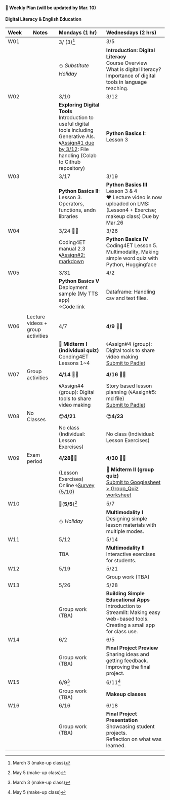 #### 🌱 **Weekly Plan (will be updated by Mar. 10)**

#### Digital Literacy & English Education

| Week | Notes | Mondays (1 hr) | Wednesdays (2 hrs) | 
|------|------|:----------|:--------|
|W01||3/ (3)[^1]|3/5|
|      |      |⛄ _Substitute Holiday_| **Introduction: Digital Literacy** <br> Course Overview <br> What is digital literacy? <br> Importance of digital tools in language teaching.  |
|W02||3/10|3/12|
|   || **Exploring Digital Tools** <br> Introduction to useful digital tools including Generative AIs. <br>🌀[Assign#1 due by 3/12](https://github.com/MK316/Coding4ET/blob/main/Lessons/Ex2.md): File handling (Colab to Github repository) |**Python Basics I:** Lesson 3  |       
| W03||3/17 |3/19|
|     ||  **Python Basics II:** <br>Lesson 3. Operators, functions, andn libraries  | **Python Basics III** Lesson 3 & 4 <br>❤️ Lecture video is now uploaded on LMS: (Lesson4 + Exercise; makeup class) Due by Mar.26|       
|W04||3/24 🐳💙 |3/26|
|      || Coding4ET manual 2.3 <br>🌀[Assign#2: markdown](https://github.com/MK316/Coding4ET/blob/main/Lessons/Lesson02-3.md) | **Python Basics IV** Coding4ET Lesson 5. Multimodality, Making simple word quiz with Python, Huggingface |       
|W05||3/31 |4/2|
|      || **Python Basics V**<br> Deployment sample (My TTS app)<br>⭐[Code link](https://github.com/MK316/Digital-Literacy-Class/blob/main/applications/TTS_todeploy.ipynb)| Dataframe: Handling csv and text files. |       
|W06|Lecture videos + group activities|4/7|**4/9** 🐳💙 |
|      | |  📌 **Midterm I (individual quiz)** <br> Conding4ET Lessons 1~4 | 🌀Assign#4 (group): Digital tools to share video making<br>[Submit to Padlet](https://padlet.com/mirankim316/s25_dlee) |
|W07|Group activities|**4/14** 🐳💙 |**4/16** 🐳💙 |
|      | |🌀Assign#4 (group): Digital tools to share video making| Story based lesson planning (🌀Assign#5: md file)<br>[Submit to Padlet](https://padlet.com/mirankim316/s25_dlee)|     
| W08|No Classes|😍**4/21**  |😍**4/23**|
|     | |  No class (Individual: Lesson Exercises)   |No class (Individual: Lesson Exercises) |       
|W09|Exam period|**4/28**🐳💙 |**4/30** 🐳💙 |
|      || (Lesson Exercises) <br>Online 🌀[Survey (5/10)](https://forms.gle/RAcEev4ZoqkcPQK86)  |📌 **Midterm II (group quiz)**<br>[Submit to Googlesheet > Group_Quiz worksheet](https://docs.google.com/spreadsheets/d/1z2uYvH-foo3BZ6a4_T80TK7HOQbIJIYIUe5SWOEaGyk/edit?usp=sharing)| 
|W10||💛(**5/5**)[^2]|5/7|
|      || ⛄ _Holiday_  |  **Multimodality I** <br> Designing simple lesson materials with multiple modes.  |
| W11||5/12|5/14|
|     ||  TBA  | **Multimodality II**  <br>Interactive exercises for students. |       
|W12||5/19|5/21|
|   |  ||  Group work (TBA)  | **Using AI in Language Teaching** <br> Understanding AI tools for education. <br> Practical uses of AI in classroom activities. |     
|W13||5/26|5/28|
|      ||  Group work (TBA) | **Building Simple Educational Apps** <br> Introduction to Streamlit: Making easy web-based tools. <br> Creating a small app for class use. |
| W14||6/2|6/5|
|     ||  Group work (TBA) |**Final Project Preview** <br> Sharing ideas and getting feedback. <br> Improving the final project.|       
|W15||6/9[^1]|6/11[^2]|
|      ||   Group work (TBA) |**Makeup classes** |  
| W16||6/16|6/18|
|     | | Group work (TBA) | **Final Project Presentation** <br> Showcasing student projects. <br> Reflection on what was learned. |       

[^1]: March 3 (make-up class)
[^2]: May 5 (make-up class)
